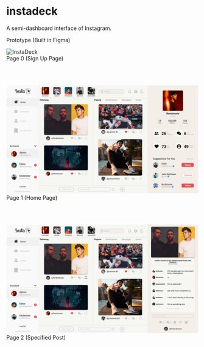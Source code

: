 # instadeck
A semi-dashboard interface of Instagram.



Prototype (Built in Figma)
<br />

![InstaDeck](https://github.com/juliuscecilia33/instadeck/blob/main/src/components/images/Sign%20Up%20Page%20-%20v2.jpg)
<br />
Page 0 (Sign Up Page)


<br />
<br />

![InstaDeck](/src/components/images/Page1.jpg)
<br />
Page 1 (Home Page)

<br />
<br />

![InstaDeck](/src/components/images/Page2.jpg)
<br />
Page 2 (Specified Post)
